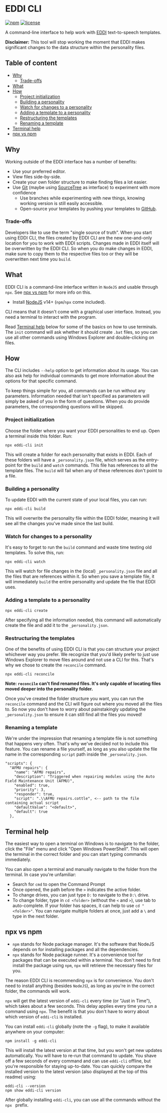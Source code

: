# EDDI CLI

[![npm](https://badgen.net/npm/v/eddi-cli)](https://www.npmjs.com/package/eddi-cli)
[![license](https://badgen.net/npm/license/eddi-cli)](https://github.com/JibstaMan/eddi-cli/blob/main/LICENSE)

A command-line interface to help work with [EDDI](https://github.com/EDCD/EDDI) text-to-speech templates.

**Disclaimer:** This tool will stop working the moment that EDDI makes significant changes to the data structure within the personality files.

## Table of content
* [Why](#why)
  * [Trade-offs](#trade-offs)
* [What](#what)
* [How](#how)
  * [Project initialization](#project-initialization)
  * [Building a personality](#building-a-personality)
  * [Watch for changes to a personality](#watch-for-changes-to-a-personality)
  * [Adding a template to a personality](#adding-a-template-to-a-personality)
  * [Restructuring the templates](#restructuring-the-templates)
  * [Renaming a template](#renaming-a-template)
* [Terminal help](#terminal-help)
* [npx vs npm](#npx-vs-npm)

## Why

Working outside of the EDDI interface has a number of benefits:
* Use your preferred editor.
* View files side-by-side.
* Create your own folder structure to make finding files a lot easier.
* Use [Git](https://git-scm.com/) (maybe using [SourceTree](https://sourcetreeapp.com) as interface) to experiment with more confidence
  * Use branches while experimenting with new things, knowing working version is still easily accessible.
  * Open-source your templates by pushing your templates to [GitHub](https://github.com).

### Trade-offs

Developers like to use the term "single source of truth". When you start using EDDI CLI, the files created by EDDI CLI are the new one-and-only location for you to work with EDDI scripts. Changes made in EDDI itself will be overwritten by the EDDI CLI. So when you do make changes in EDDI, make sure to copy them to the respective files too or they will be overwritten next time you `build`.

## What
 
EDDI CLI is a command-line interface written in `NodeJS` and usable through `npx`. See [npx vs npm](#npx-vs-npm) for more info on this.
* Install [NodeJS](https://nodejs.org/en/) v14+ (`npm`/`npx` come included).

CLI means that it doesn't come with a graphical user interface. Instead, you need a terminal to interact with the program.

Read [Terminal help](#terminal-help) below for some of the basics on how to use terminals. The `init` command will ask whether it should create `.bat` files, so you can use all other commands using Windows Explorer and double-clicking on files.

## How

The CLI includes `--help` option to get information about its usage. You can also ask help for individual commands to get more information about the options for that specific command.

To keep things simple for you, all commands can be run without any parameters. Information needed that isn't specified as parameters will simply be asked of you in the form of questions. When you do provide parameters, the corresponding questions will be skipped.

### Project initialization

Choose the folder where you want your EDDI personalities to end up. Open a terminal inside this folder. Run:

```
npx eddi-cli init
```

This will create a folder for each personality that exists in EDDI. Each of these folders will have a `_personality.json` file, which serves as the entry-point for the `build` and `watch` commands. This file has references to all the template files. The `build` will fail when any of these references don't point to a file.

### Building a personality

To update EDDI with the current state of your local files, you can run:

```
npx eddi-cli build
```

This will overwrite the personality file within the EDDI folder, meaning it will see all the changes you've made since the last build.

### Watch for changes to a personality

It's easy to forget to run the `build` command and waste time testing old templates. To solve this, run:

```
npx eddi-cli watch
```

This will watch for file changes in the (local) `_personality.json` file and all the files that are references within it. So when you save a template file, it will immediately `build` the entire personality and update the file that EDDI uses.

### Adding a template to a personality

```
npx eddi-cli create
```

After specifying all the information needed, this command will automatically create the file and add it to the `_personality.json`.

### Restructuring the templates

One of the benefits of using EDDI CLI is that you can structure your project whichever way you prefer. We recognize that you'd likely prefer to just use Windows Explorer to move files around and not use a CLI for this. That's why we chose to create the `reconcile` command.

```
npx eddi-cli reconcile
```

**Note: `reconcile` can't find renamed files. It's only capable of locating files moved deeper into the personality folder.**

Once you've created the folder structure you want, you can run the `reconcile` command and the CLI will figure out where you moved all the files to. So now you don't have to worry about painstakingly updating the `_personality.json` to ensure it can still find all the files you moved!

### Renaming a template

We're under the impression that renaming a template file is not something that happens very often. That's why we've decided not to include this feature. You can rename a file yourself, as long as you also update the file name in the corresponding `script` path inside the `_personality.json`.

```
"scripts": {
  "AFMU repairs": {
    "name": "AFMU repairs",
    "description": "Triggered when repairing modules using the Auto Field Maintenance Unit (AFMU)",
    "enabled": true,
    "priority": 3,
    "responder": true,
    "script": ".\\AFMU repairs.cottle", <-- path to the file containing actual script
    "defaultValue": "<default>",
    "default": true
  },
```

## Terminal help

The easiest way to open a terminal on Windows is to navigate to the folder, click the "File" menu and click "Open Windows PowerShell". This will open the terminal in the correct folder and you can start typing commands immediately.

You can also open a terminal and manually navigate to the folder from the terminal. In case you're unfamiliar:

* Search for `cmd` to open the Command Prompt
* Once opened, the path before the `>` indicates the active folder.
* To change drives, you can just type `D:` to navigate to the `D:\` drive.
* To change folder, type in `cd <folder>` (without the `<` and `>`), use tab to auto-complete. If your folder has spaces, it can help to use `cd "<folder>"`. You can navigate multiple folders at once, just add a `\` and type in the next folder.

## npx vs npm

* `npm` stands for Node package manager. It's the software that NodeJS depends on for installing packages and all the dependencies.
* `npx` stands for Node package runner. It's a convenience tool for packages that can be executed within a terminal. You don't need to first install the package using `npm`, `npx` will retrieve the necessary files for you.

The reason EDDI CLI is recommending `npx` is for convenience. You don't need to install anything (besides `NodeJS`), as long as you're in the correct folder, the commands will work.

`npx` will get the latest version of `eddi-cli` every time (or "Just in Time"), which takes about a few seconds. This delay applies every time you run a command using `npx`. The benefit is that you don't have to worry about which version of `eddi-cli` is installed.

You can install `eddi-cli` globally (note the `-g` flag), to make it available anywhere on your computer:

```
npm install -g eddi-cli
```

This will install the latest version at that time, but you won't get new updates automatically. You will have to re-run that command to update. You shave off a few seconds of every command and can use `eddi-cli` offline, but you're responsible for staying up-to-date. You can quickly compare the installed version to the latest version (also displayed at the top of this readme) using:

```
eddi-cli --version 
npm show eddi-cli version
```

After globally installing `eddi-cli`, you can use all the commands without the `npx ` prefix.
